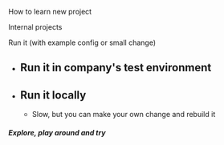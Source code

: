 How to learn new project

Internal projects

Run it (with example config or small change)
- Run it in company's test environment
  -
- Run it locally
  -
  - Slow, but you can make your own change and rebuild it

##### Explore, play around and try
